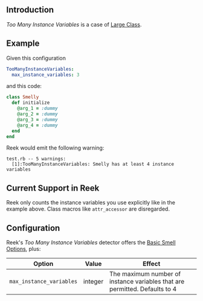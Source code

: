 ## Introduction

_Too Many Instance Variables_ is a case of [Large Class](Large-Class.md).

## Example

Given this configuration

```yaml
TooManyInstanceVariables:
  max_instance_variables: 3
```

and this code:

```ruby
class Smelly
  def initialize
    @arg_1 = :dummy
    @arg_2 = :dummy
    @arg_3 = :dummy
    @arg_4 = :dummy
  end
end
```

Reek would emit the following warning:

```
test.rb -- 5 warnings:
  [1]:TooManyInstanceVariables: Smelly has at least 4 instance variables
```
## Current Support in Reek

Reek only counts the instance variables you use explicitly like in the example above. Class macros like `attr_accessor` are disregarded.

## Configuration

Reek's _Too Many Instance Variables_ detector offers the [Basic Smell Options](Basic-Smell-Options.md), plus:

| Option                   | Value   | Effect  |
| -------------------------|---------|---------|
| `max_instance_variables` | integer | The maximum number of instance variables that are permitted. Defaults to 4 |
